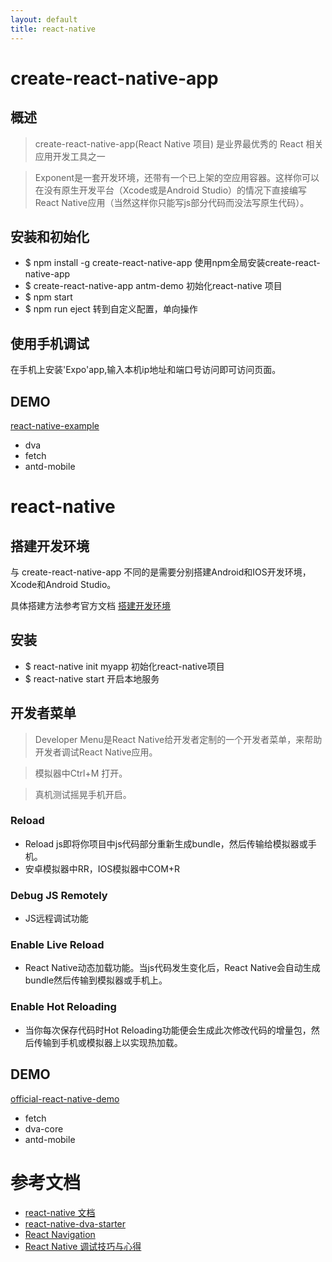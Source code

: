 ```yaml
---
layout: default
title: react-native
---
```


# create-react-native-app
## 概述
> create-react-native-app(React Native 项目) 是业界最优秀的 React 相关应用开发工具之一

> Exponent是一套开发环境，还带有一个已上架的空应用容器。这样你可以在没有原生开发平台（Xcode或是Android Studio）的情况下直接编写React Native应用（当然这样你只能写js部分代码而没法写原生代码）。

## 安装和初始化
- $ npm install -g create-react-native-app   使用npm全局安装create-react-native-app
- $ create-react-native-app antm-demo  初始化react-native 项目
- $ npm start 
- $ npm run eject 转到自定义配置，单向操作

## 使用手机调试
在手机上安装'Expo'app,输入本机ip地址和端口号访问即可访问页面。

## DEMO
[react-native-example](https://github.com/Bubblex/react-native-example)

- dva
- fetch
- antd-mobile

# react-native

## 搭建开发环境
与 create-react-native-app 不同的是需要分别搭建Android和IOS开发环境，Xcode和Android Studio。

具体搭建方法参考官方文档 [搭建开发环境](https://reactnative.cn/docs/0.49/getting-started.html#content)

## 安装
- $ react-native init myapp 初始化react-native项目
- $ react-native start 开启本地服务


## 开发者菜单
> Developer Menu是React Native给开发者定制的一个开发者菜单，来帮助开发者调试React Native应用。

> 模拟器中Ctrl+M 打开。

> 真机测试摇晃手机开启。
### Reload
- Reload js即将你项目中js代码部分重新生成bundle，然后传输给模拟器或手机。
- 安卓模拟器中RR，IOS模拟器中COM+R
### Debug JS Remotely
- JS远程调试功能
### Enable Live Reload
- React Native动态加载功能。当js代码发生变化后，React Native会自动生成bundle然后传输到模拟器或手机上。
### Enable Hot Reloading
- 当你每次保存代码时Hot Reloading功能便会生成此次修改代码的增量包，然后传输到手机或模拟器上以实现热加载。

## DEMO

[official-react-native-demo](https://github.com/Bubblex/official-react-native-demo)

- fetch
- dva-core
- antd-mobile

# 参考文档
- [react-native 文档](https://reactnative.cn/docs/0.49/getting-started.html#content)
- [react-native-dva-starter](https://github.com/nihgwu/react-native-dva-starter)
- [React Navigation
](https://reactnavigation.org/docs/intro/)
- [React Native 调试技巧与心得](https://github.com/crazycodeboy/RNStudyNotes/blob/master/React%20Native%E8%B0%83%E8%AF%95%E6%8A%80%E5%B7%A7%E4%B8%8E%E5%BF%83%E5%BE%97/React%20Native%E8%B0%83%E8%AF%95%E6%8A%80%E5%B7%A7%E4%B8%8E%E5%BF%83%E5%BE%97.md)


